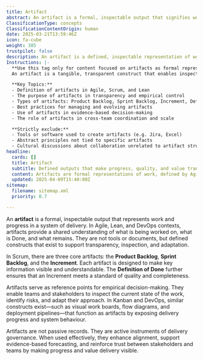 ```yaml
---
title: Artifact
abstract: An artifact is a formal, inspectable output that signifies work and progress within a delivery system, particularly in Agile, Lean, and DevOps methodologies. These artifacts, which include the Product Backlog, Sprint Backlog, and Increment in Scrum, are essential for fostering a shared understanding among teams and stakeholders regarding the status of work, what has been completed, and what remains to be done. They are not merely tools or documents; rather, they are defined constructs that promote transparency, inspection, and adaptation. Artifacts play a crucial role in empirical decision-making by allowing teams to assess the current state of work, identify potential risks, and adjust their strategies accordingly. In Kanban and DevOps, similar constructs such as visual work boards and deployment pipelines serve as artifacts that reveal delivery progress and system behaviour. By actively facilitating delivery governance, artifacts enhance alignment, support evidence-based forecasting, and build trust between stakeholders and teams through the visibility of progress and value delivery. Their effective use is vital for successful product development and organisational design, as they contribute to a culture of continuous improvement and responsiveness to change.
ClassificationType: concepts
ClassificationContentOrigin: human
date: 2025-03-21T13:59:46Z
icon: fa-cube
weight: 385
trustpilot: false
description: An artifact is a defined, inspectable representation of work that supports transparency, empirical decision-making, and continuous improvement in agile systems.
Instructions: |-
  **Use this tag only for content focused on artifacts as formal representations of work.**  
  An artifact is a tangible, transparent construct that enables inspection and adaptation by making key aspects of the work visible. This tag applies to content that explores the structure, purpose, and role of artifacts in Agile, Scrum, Lean, and DevOps systems.

  **Key Topics:**
  - Definition of artifacts in Agile, Scrum, and Lean
  - The purpose of artifacts in transparency and empirical control
  - Types of artifacts: Product Backlog, Sprint Backlog, Increment, Definition of Done, etc.
  - Best practices for managing and evolving artifacts
  - Use of artifacts in evidence-based decision-making
  - The role of artifacts in cross-team coordination and scale

  **Strictly exclude:**
  - Tools or software used to create artifacts (e.g. Jira, Excel)
  - Abstract principles not tied to specific artifacts
  - Cultural discussions about collaboration unrelated to artifact structure
headline:
  cards: []
  title: Artifact
  subtitle: Defined outputs that make progress, quality, and value transparent and inspectable.
  content: Artifacts are formal representations of work, defined by Agile frameworks to ensure key information is transparent and available for inspection. Posts should focus on how artifacts enable empirical process control, support delivery alignment, and provide traceable insight into progress, quality, and product value.
  updated: 2025-04-09T15:40:00Z
sitemap:
  filename: sitemap.xml
  priority: 0.7

---
```

An **artifact** is a formal, inspectable output that represents work and progress in a system of delivery. In Agile, Lean, and DevOps contexts, artifacts provide a shared understanding of what is being worked on, what is Done, and what remains. They are not tools or documents, but defined constructs that exist to support transparency, inspection, and adaptation.

In Scrum, there are three core artifacts: the **Product Backlog**, **Sprint Backlog**, and the **Increment**. Each artifact is designed to make key information visible and understandable. The **Definition of Done** further ensures that an Increment meets a standard of quality and completeness.

Artifacts serve as reference points for empirical decision-making. They enable teams and stakeholders to inspect the current state of the work, identify risks, and adapt their approach. In Kanban and DevOps, similar constructs exist—such as visual work boards, flow diagrams, and deployment pipelines—that function as artifacts by exposing delivery progress and system behaviour.

Artifacts are not passive records. They are active instruments of delivery governance. When used effectively, they enhance alignment, support evidence-based forecasting, and reinforce trust between stakeholders and teams by making progress and value delivery visible.
